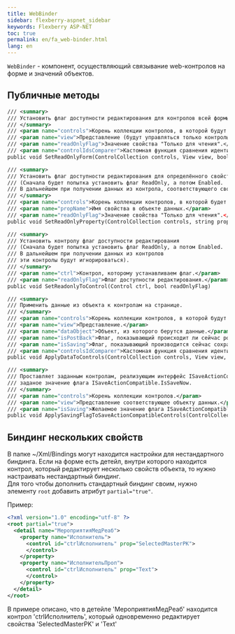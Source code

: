 ```yaml
---
title: WebBinder
sidebar: flexberry-aspnet_sidebar
keywords: Flexberry ASP-NET
toc: true
permalink: en/fa_web-binder.html
lang: en
---
```


`WebBinder` - компонент, осуществляющий связывание web-контролов на форме и значений объектов.

## Публичные методы

```xml
/// <summary>
/// Установить флаг доступности редактирования для контролов всей формы.
/// </summary>
/// <param name="controls">Корень коллекции контролов, в которой будут искаться контролы.</param>
/// <param name="view">Представление (будут управляться только контролы, редактирующие свойства из этого представления).</param>
/// <param name="readOnlyFlag">Значение свойства "Только для чтения".</param>
/// <param name="controlIdsComparer">Кастомная функция сравнения идентификаторов контролов, использующаяся при поиске контролов в дереве (если не задана, то производится посимвольное сравнение).</param>
public void SetReadOnlyForm(ControlCollection controls, View view, bool readOnlyFlag, Func<string, string, bool> controlIdsComparer = null)
```

```xml
/// <summary>
/// Установить флаг доступности редактирования для определённого свойства объекта данных
/// (Сначала будет попытка установить флаг ReadOnly, а потом Enabled.
/// В дальнейшем при получении данных из контрола, соответствующего свойству объекта, эти данные будут игнорироваться).
/// </summary>
/// <param name="controls">Корень коллекции контролов, в которой будет искаться нужный контрол.</param>
/// <param name="propName">Имя свойства в объекте данных.</param>
/// <param name="readOnlyFlag">Значение свойства "Только для чтения".</</param>
public void SetReadOnlyProperty(ControlCollection controls, string propName, bool readOnlyFlag)
```

```xml
/// <summary>
/// Установить контролу флаг доступности редактирования
/// (Сначала будет попытка установить флаг ReadOnly, а потом Enabled.
/// В дальнейшем при получении данных из контролов
/// эти контролы будут игнорироваться).
/// </summary>
/// <param name="ctrl">Контрол, которому устанавливаем флаг.</param>
/// <param name="readOnlyFlag">Флаг доступности редактирования.</param>
public void SetReadonlyToControl(Control ctrl, bool readOnlyFlag)
```

```xml
/// <summary>
/// Применить данные из объекта к контролам на странице.
/// </summary>
/// <param name="controls">Корень коллекции контролов, в которой будут искаться контролы.</param>
/// <param name="view">Представление.</param>
/// <param name="dataObject">Объект, из которого берутся данные.</param>
/// <param name="isPostBack">Флаг, показывающий происходит ли сейчас postback (в зависимости от этого флага будут, или наоборот не будут обновлены значения в лукапах).</param>
/// <param name="isSaving">Флаг, показывающий производится сейчас сохранение объекта данных.</param>
/// <param name="controlsIdComparer">Кастомная функция сравнения идентификаторов контролов, использующаяся при поиске контролов в дереве (если не задана, то производится посимвольное сравнение).</param>
public void ApplyDataToControls(ControlCollection controls, View view, DataObject dataObject, bool isPostBack, bool isSaving = false, Func<string, string, bool> controlsIdComparer = null)
```

```xml
/// <summary>
/// Проставляет заданным контролам, реализующим интерфейс ISaveActionCompatible,
/// заданое значение флага ISaveActionCompatible.IsSaveNow.
/// </summary>
/// <param name="controls">Корень коллекции контролов.</param>
/// <param name="view">Представление соответствующее объекту данных.</param>
/// <param name="isSaving">Желаемое значение флага ISaveActionCompatible.IsSaveNow, показывающее производиться ли сейчас сохранение объекта данных.</param>
public void ApplySavingFlagToSaveActionCompatibleControls(ControlCollection controls, View view, bool isSaving)
```

## Биндинг нескольких свойств

В папке ~/Xml/Bindings могут находится настройки для нестандартного биндинга. Если на форме есть детейл, внутри которого находится контрол, который редактирует несколько свойств объекта, то нужно настраивать нестандартный биндинг.  
Для того чтобы дополнить стандартный биндинг своим, нужно элементу `root` добавить атрибут `partial="true"`.

Пример:

```xml
<?xml version="1.0" encoding="utf-8" ?>
<root partial="true">
  <detail name="МероприятияМедРеаб">
    <property name="Исполнитель">
      <control id="ctrlИсполнитель" prop="SelectedMasterPK">
      </control>
    </property>
    <property name="ИсполнительПроп">
      <control id="ctrlИсполнитель" prop="Text">
      </control>
    </property>
  </detail>
</root>
```

В примере описано, что в детейле 'МероприятияМедРеаб' находится контрол 'ctrlИсполнитель', который одновременно редактирует свойства 'SelectedMasterPK' и 'Text'
